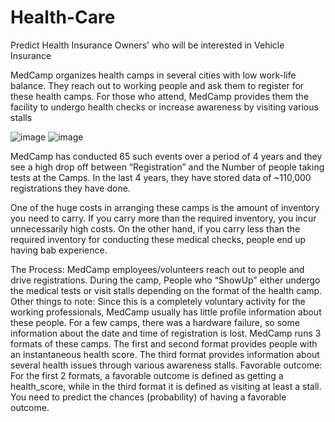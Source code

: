 # Health-Care

Predict Health Insurance Owners' who will be interested in Vehicle Insurance

MedCamp organizes health camps in several cities with low work-life balance. They reach out to working people and ask them to register for these health camps. For those who attend, MedCamp provides them the facility to undergo health checks or increase awareness by visiting various stalls


![image](https://user-images.githubusercontent.com/65494424/171801270-d34470b7-3972-4635-aa95-a16799510f3c.png)  ![image](https://user-images.githubusercontent.com/65494424/171801462-5b1dfc84-f284-44b8-9939-88d5cf4930b2.png)











MedCamp has conducted 65 such events over a period of 4 years and they see a high drop off between “Registration” and the Number of people taking tests at the Camps. In the last 4 years, they have stored data of ~110,000 registrations they have done.

One of the huge costs in arranging these camps is the amount of inventory you need to carry. If you carry more than the required inventory, you incur unnecessarily high costs. On the other hand, if you carry less than the required inventory for conducting these medical checks, people end up having bab experience.

The Process:
MedCamp employees/volunteers reach out to people and drive registrations.
During the camp, People who “ShowUp” either undergo the medical tests or visit stalls depending on the format of the health camp.
Other things to note:
Since this is a completely voluntary activity for the working professionals, MedCamp usually has little profile information about these people.
For a few camps, there was a hardware failure, so some information about the date and time of registration is lost.
MedCamp runs 3 formats of these camps. The first and second format provides people with an instantaneous health score. The third format provides information about several health issues through various awareness stalls.
Favorable outcome:
For the first 2 formats, a favorable outcome is defined as getting a health_score, while in the third format it is defined as visiting at least a stall.
You need to predict the chances (probability) of having a favorable outcome.
